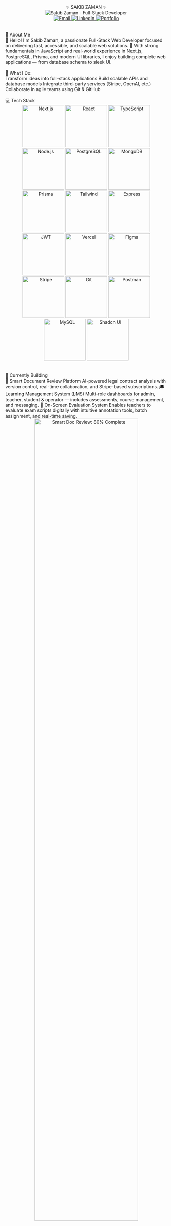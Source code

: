 <div align="center">✨ SAKIB ZAMAN ✨</div>
<div align="center">
  <img src="https://readme-typing-svg.demolab.com?font=Fira+Code&weight=600&size=28&duration=3000&pause=1000&color=64F0D9&center=true&vCenter=true&width=600&lines=Full-Stack+Web+Developer;Next.js+%7C+PostgreSQL+%7C+Prisma;Building+Digital+Experiences;Let's+create+something+amazing!" alt="Sakib Zaman - Full-Stack Developer" />
</div>
<div align="center">
  <a href="mailto:sakibzaman255@gmail.com">
    <img src="https://img.shields.io/badge/Email-0D1117?style=for-the-badge&logo=gmail&logoColor=64F0D9" alt="Email" />
  </a>
  <a href="https://www.linkedin.com/in/sakibzaman255/">
    <img src="https://img.shields.io/badge/LinkedIn-0D1117?style=for-the-badge&logo=linkedin&logoColor=64F0D9" alt="LinkedIn" />
  </a>
  <a href="https://yourportfolio.com">
    <img src="https://img.shields.io/badge/Portfolio-0D1117?style=for-the-badge&logo=vercel&logoColor=64F0D9" alt="Portfolio" />
  </a>
</div>
<br />
<br />
🚀 About Me
<br />
👋 Hello! I'm Sakib Zaman, a passionate Full-Stack Web Developer focused on delivering fast, accessible, and scalable web solutions.
🔧 With strong fundamentals in JavaScript and real-world experience in Next.js, PostgreSQL, Prisma, and modern UI libraries, I enjoy building complete web applications — from database schema to sleek UI.
<br />
<br />
🧠 What I Do:
<br />
Transform ideas into full-stack applications
Build scalable APIs and database models
Integrate third-party services (Stripe, OpenAI, etc.)
Collaborate in agile teams using Git & GitHub
<br />
<br />
💻 Tech Stack
<div align="center">
  <img src="https://img.shields.io/badge/Next.js-0D1117?style=for-the-badge&logo=next.js&logoColor=white" alt="Next.js" width="130"/>
  <img src="https://img.shields.io/badge/React-0D1117?style=for-the-badge&logo=react&logoColor=61DAFB" alt="React" width="130"/>
  <img src="https://img.shields.io/badge/TypeScript-0D1117?style=for-the-badge&logo=typescript&logoColor=3178C6" alt="TypeScript" width="130"/>
  <img src="https://img.shields.io/badge/Node.js-0D1117?style=for-the-badge&logo=node.js&logoColor=6DA55F" alt="Node.js" width="130"/>
  <img src="https://img.shields.io/badge/PostgreSQL-0D1117?style=for-the-badge&logo=postgresql&logoColor=316192" alt="PostgreSQL" width="130"/>
  <img src="https://img.shields.io/badge/MongoDB-0D1117?style=for-the-badge&logo=mongodb&logoColor=4EA94B" alt="MongoDB" width="130"/>
  <img src="https://img.shields.io/badge/Prisma-0D1117?style=for-the-badge&logo=prisma&logoColor=white" alt="Prisma" width="130"/>
  <img src="https://img.shields.io/badge/Tailwind-0D1117?style=for-the-badge&logo=tailwind-css&logoColor=38B2AC" alt="Tailwind" width="130"/>
  <img src="https://img.shields.io/badge/Express-0D1117?style=for-the-badge&logo=express&logoColor=white" alt="Express" width="130"/>
  <img src="https://img.shields.io/badge/JWT-0D1117?style=for-the-badge&logo=JSON%20web%20tokens&logoColor=white" alt="JWT" width="130"/>
  <img src="https://img.shields.io/badge/Vercel-0D1117?style=for-the-badge&logo=vercel&logoColor=white" alt="Vercel" width="130"/>
  <img src="https://img.shields.io/badge/Figma-0D1117?style=for-the-badge&logo=figma&logoColor=F24E1E" alt="Figma" width="130"/>
  <img src="https://img.shields.io/badge/Stripe-0D1117?style=for-the-badge&logo=stripe&logoColor=008CDD" alt="Stripe" width="130"/>
  <img src="https://img.shields.io/badge/Git-0D1117?style=for-the-badge&logo=git&logoColor=F05032" alt="Git" width="130"/>
  <img src="https://img.shields.io/badge/Postman-0D1117?style=for-the-badge&logo=postman&logoColor=FF6C37" alt="Postman" width="130"/>
  <img src="https://img.shields.io/badge/MySQL-0D1117?style=for-the-badge&logo=mysql&logoColor=white" alt="MySQL" width="130"/>
  <img src="https://img.shields.io/badge/Shadcn_UI-0D1117?style=for-the-badge&logo=shadcnui&logoColor=white" alt="Shadcn UI" width="130"/>
</div>
<br />
<br />
🔧 Currently Building
<br />
🧾 Smart Document Review Platform
AI-powered legal contract analysis with version control, real-time collaboration, and Stripe-based subscriptions.
🎓 Learning Management System (LMS)
Multi-role dashboards for admin, teacher, student & operator — includes assessments, course management, and messaging.
📝 On-Screen Evaluation System
Enables teachers to evaluate exam scripts digitally with intuitive annotation tools, batch assignment, and real-time saving.
<br />
<div align="center">
  <img width="80%" src="https://progress-bar.dev/80?title=Smart%20Doc%20Review&width=500&color=64F0D9" alt="Smart Doc Review: 80% Complete" />
  <br /><br />
  <img width="80%" src="https://progress-bar.dev/65?title=LMS%20Platform&width=500&color=64F0D9" alt="LMS Platform: 65% Complete" />
  <br /><br />
  <img width="80%" src="https://progress-bar.dev/90?title=Evaluation%20System&width=500&color=64F0D9" alt="Evaluation System: 90% Complete" />
</div>
<br />
<br />
🔥 Featured Projects
<br />
ProjectDescriptionTech Stack🧾 Smart Doc ReviewUpload & annotate contracts using OpenAI-powered analysisNext.js, OpenAI, Prisma, Stripe, PDF.js🎓 LMS Web AppRole-based LMS with messaging, authentication & assessmentsNext.js, PostgreSQL, Prisma, NextAuth, JWT📝 On-Screen EvaluationReal-time exam paper marking UI for teachersNext.js, Tailwind CSS, JWT, Prisma
<br />
<br />
📊 GitHub Stats
<p align="center">
  <img src="https://github-readme-stats.vercel.app/api?username=sakibzaman255&show_icons=true&hide=&count_private=true&title_color=64F0D9&text_color=ffffff&icon_color=64F0D9&bg_color=0D1117&hide_border=true" alt="GitHub Stats" />
  <br />
  <br />
  <img src="https://github-readme-streak-stats.herokuapp.com/?user=sakibzaman255&stroke=ffffff&background=0D1117&ring=64F0D9&fire=64F0D9&currStreakNum=ffffff&currStreakLabel=64F0D9&sideNums=ffffff&sideLabels=ffffff&dates=ffffff&hide_border=true" alt="GitHub Streak" />
</p>
<br />
<br />
📫 Let's Connect & Collaborate!
I'm available for freelance projects, open-source collaboration, and full-time opportunities. I specialize in building full-stack applications that solve real-world problems with clean, maintainable code.
I love solving real-world problems and helping startups & teams bring ideas to life.
Feel free to reach out and let's build something amazing! ⚡
<div align="center">
  <a href="mailto:sakibzaman255@gmail.com">
    <img src="https://img.shields.io/badge/Send%20me%20an%20email-0D1117?style=for-the-badge&logo=gmail&logoColor=64F0D9" alt="Email" />
  </a>
</div>
<div align="center">
  <img src="https://komarev.com/ghpvc/?username=sakibzaman255&style=for-the-badge&color=64F0D9&label=Profile+Views" alt="Profile Views"/>
</div>
<br />
<div align="center">
  <img src="https://capsule-render.vercel.app/api?type=waving&color=0:0D1117,100:64F0D9&height=100&section=footer" width="100%" />
</div>
